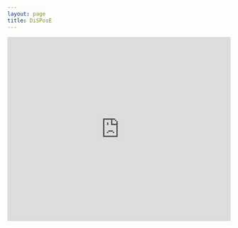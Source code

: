 ```yaml
---
layout: page
title: DiSPosE
---
```


<div class="grid">
  <div class="cell cell--auto"></div>
  <div class="cell cell--8 cell--sm-12">
      <div style="left: 0; width: 100%; height: 0; position: relative; padding-bottom: 75.0019%; padding-top: 38px;">
        <iframe src="https://docs.google.com/presentation/d/e/2PACX-1vS49Vo87qhOkNB3T38X8aMEAWqhknfHsfeYk4UMDgf6dTZm9nZow9ZUEFLOpkpBBw6Lw62UFa_RFqHJ/embed?start=false&loop=false&delayms=3000" style="border: 0; top: 0; left: 0; width: 100%; height: 100%; position: absolute;" allowfullscreen scrolling="no"></iframe>
        </div>
  </div>
  <div class="cell cell--auto"></div>
</div>